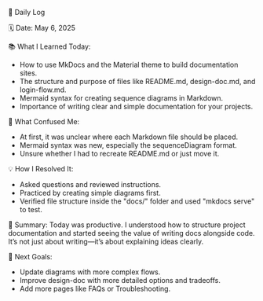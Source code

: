 🔹 Daily Log

🗓️  Date: May 6, 2025

📚 What I Learned Today:
- How to use MkDocs and the Material theme to build documentation sites.
- The structure and purpose of files like README.md, design-doc.md, and login-flow.md.
- Mermaid syntax for creating sequence diagrams in Markdown.
- Importance of writing clear and simple documentation for your projects.

🤔 What Confused Me:
- At first, it was unclear where each Markdown file should be placed.
- Mermaid syntax was new, especially the sequenceDiagram format.
- Unsure whether I had to recreate README.md or just move it.

💡 How I Resolved It:
- Asked questions and reviewed instructions.
- Practiced by creating simple diagrams first.
- Verified file structure inside the "docs/" folder and used "mkdocs serve" to test.

🧠 Summary:
Today was productive. I understood how to structure project documentation and started seeing the value of writing docs alongside code. It’s not just about writing—it’s about explaining ideas clearly.

📌 Next Goals:
- Update diagrams with more complex flows.
- Improve design-doc with more detailed options and tradeoffs.
- Add more pages like FAQs or Troubleshooting.
